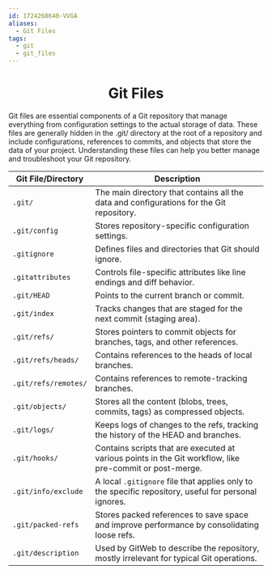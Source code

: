```yaml
---
id: 1724268640-VVGA
aliases:
  - Git Files
tags:
  - git
  - git_files
---
```


<center>
<h1>Git Files </h1>
</center>

Git files are essential components of a Git repository that manage everything from configuration settings to the
actual storage of data. These files are generally hidden in the .git/ directory at the root of a repository and 
include configurations, references to commits, and objects that store the data of your project. Understanding these 
files can help you better manage and troubleshoot your Git repository.


| Git File/Directory        | Description                                                                                      |
|---------------------------|--------------------------------------------------------------------------------------------------|
| `.git/`                   | The main directory that contains all the data and configurations for the Git repository.          |
| `.git/config`             | Stores repository-specific configuration settings.                                                |
| `.gitignore`              | Defines files and directories that Git should ignore.                                             |
| `.gitattributes`          | Controls file-specific attributes like line endings and diff behavior.                            |
| `.git/HEAD`               | Points to the current branch or commit.                                                           |
| `.git/index`              | Tracks changes that are staged for the next commit (staging area).                                |
| `.git/refs/`              | Stores pointers to commit objects for branches, tags, and other references.                       |
| `.git/refs/heads/`        | Contains references to the heads of local branches.                                               |
| `.git/refs/remotes/`      | Contains references to remote-tracking branches.                                                  |
| `.git/objects/`           | Stores all the content (blobs, trees, commits, tags) as compressed objects.                       |
| `.git/logs/`              | Keeps logs of changes to the refs, tracking the history of the HEAD and branches.                 |
| `.git/hooks/`             | Contains scripts that are executed at various points in the Git workflow, like pre-commit or post-merge. |
| `.git/info/exclude`       | A local `.gitignore` file that applies only to the specific repository, useful for personal ignores.|
| `.git/packed-refs`        | Stores packed references to save space and improve performance by consolidating loose refs.       |
| `.git/description`        | Used by GitWeb to describe the repository, mostly irrelevant for typical Git operations.           |

